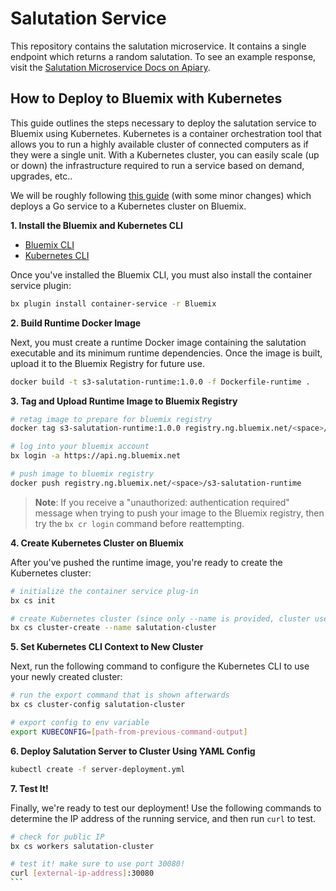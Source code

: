 # Salutation Service

This repository contains the salutation microservice. It contains a single endpoint which returns a random salutation. To see an example response, visit the [Salutation Microservice Docs on Apiary](http://docs.salutationmicroservice.apiary.io/#).

## How to Deploy to Bluemix with Kubernetes

This guide outlines the steps necessary to deploy the salutation service to Bluemix using Kubernetes. Kubernetes is a container orchestration tool that allows you to run a highly available cluster of connected computers as if they were a single unit. With a Kubernetes cluster, you can easily scale (up or down) the infrastructure required to run a service based on demand, upgrades, etc..

We will be roughly following [this guide](https://www.ibm.com/blogs/bluemix/2017/03/deploying-go-server-ibm-bluemix-container-service/) (with some minor changes) which deploys a Go service to a Kubernetes cluster on Bluemix.

**1. Install the Bluemix and Kubernetes CLI**

- [Bluemix CLI](https://clis.ng.bluemix.net/ui/home.html)
- [Kubernetes CLI](https://kubernetes.io/docs/tasks/tools/install-kubectl/#install-kubectl-binary-via-curl)

Once you've installed the Bluemix CLI, you must also install the container service plugin:

```bash
bx plugin install container-service -r Bluemix
```

**2. Build Runtime Docker Image**

Next, you must create a runtime Docker image containing the salutation executable and its minimum runtime dependencies. Once the image is built, upload it to the Bluemix Registry for future use.

```bash
docker build -t s3-salutation-runtime:1.0.0 -f Dockerfile-runtime .
```

**3. Tag and Upload Runtime Image to Bluemix Registry**

```bash
# retag image to prepare for bluemix registry
docker tag s3-salutation-runtime:1.0.0 registry.ng.bluemix.net/<space>/s3-salutation-runtime

# log into your bluemix account
bx login -a https://api.ng.bluemix.net

# push image to bluemix registry
docker push registry.ng.bluemix.net/<space>/s3-salutation-runtime
```

> **Note**: If you receive a "unauthorized: authentication required" message when trying to push your image to the Bluemix registry, then try the `bx cr login` command before reattempting.

**4. Create Kubernetes Cluster on Bluemix**

After you've pushed the runtime image, you're ready to create the Kubernetes cluster:

```bash
# initialize the container service plug-in
bx cs init

# create Kubernetes cluster (since only --name is provided, cluster uses free tier)
bx cs cluster-create --name salutation-cluster
```

**5. Set Kubernetes CLI Context to New Cluster**

Next, run the following command to configure the Kubernetes CLI to use your newly created cluster:

```bash
# run the export command that is shown afterwards
bx cs cluster-config salutation-cluster

# export config to env variable
export KUBECONFIG=[path-from-previous-command-output]
```

**6. Deploy Salutation Server to Cluster Using YAML Config**

```bash
kubectl create -f server-deployment.yml
```

**7. Test It!**

Finally, we're ready to test our deployment! Use the following commands to determine the IP address of the running service, and then run `curl` to test.

````bash
# check for public IP
bx cs workers salutation-cluster

# test it! make sure to use port 30080!
curl [external-ip-address]:30080
```
